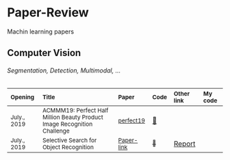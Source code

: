 # Paper-Review
 Machin learning papers
 
 ## Computer Vision
###### Segmentation, Detection, Multimodal, ...
| <sub>Opening</sub> | <sub>Title</sub> | <sub>Paper</sub> | <sub>Code</sub> | <sub>Other link</sub> |<sub>My code</sub> |
| :--- | :--- | :--- | :--- | :--- | :--- | 
| <sub>July., 2019</sub>  | <sub>ACMMM19: Perfect Half Million Beauty Product Image Recognition Challenge</sub> | <sub>[perfect19](https://challenge2019.perfectcorp.com/)</sub> | <a href="https://hub.docker.com/u/aimeetsbeauty">:scroll:</a> | <a href=""></a> |<a href=""></a> |
| <sub>July., 2019</sub>  | <sub> Selective Search for Object Recognition </sub> | <sub>[Paper-link](https://ivi.fnwi.uva.nl/isis/publications/bibtexbrowser.php?key=UijlingsIJCV2013&bib=all.bib)</sub> | <a href="https://github.com/belltailjp/selective_search_py"> <sub> :scroll: </sub></a> | <a href="http://cs.brown.edu/people/pfelzens/papers/seg-ijcv.pdf"> Report </a> |<a href=""></a> |

